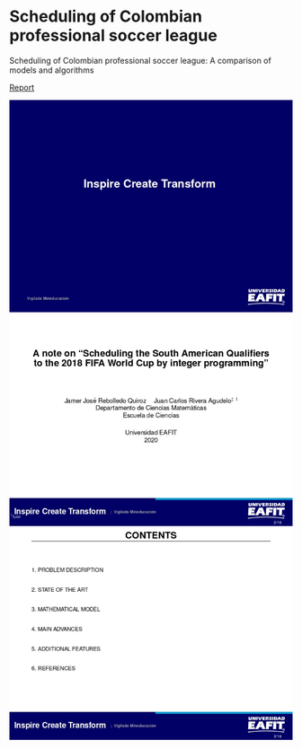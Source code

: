 # Scheduling of Colombian professional soccer league

Scheduling of Colombian professional soccer league:
A comparison of models and algorithms

[Report](./reports/research_proposal.pdf)

![slide1](./assets/slides/slide01.jpg)
![slide2](./assets/slides/slide02.jpg)
![slide3](./assets/slides/slide03.jpg)
